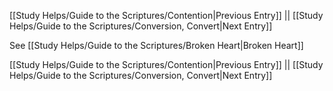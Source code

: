 [[Study Helps/Guide to the Scriptures/Contention|Previous Entry]]  ||  [[Study Helps/Guide to the Scriptures/Conversion, Convert|Next Entry]]

 See [[Study Helps/Guide to the Scriptures/Broken Heart|Broken Heart]]

[[Study Helps/Guide to the Scriptures/Contention|Previous Entry]]  ||  [[Study Helps/Guide to the Scriptures/Conversion, Convert|Next Entry]]